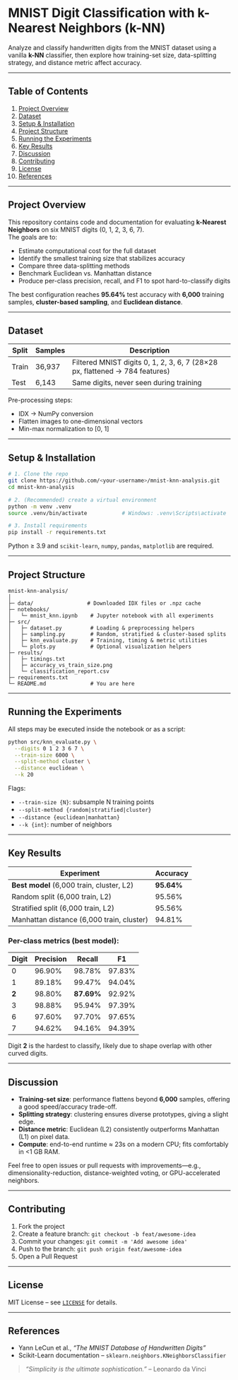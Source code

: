 # MNIST Digit Classification with k-Nearest Neighbors (k-NN)

Analyze and classify handwritten digits from the MNIST dataset using a vanilla **k-NN** classifier, then explore how training-set size, data-splitting strategy, and distance metric affect accuracy.

---

## Table of Contents
1. [Project Overview](#project-overview)  
2. [Dataset](#dataset)  
3. [Setup & Installation](#setup--installation)  
4. [Project Structure](#project-structure)  
5. [Running the Experiments](#running-the-experiments)  
6. [Key Results](#key-results)  
7. [Discussion](#discussion)  
8. [Contributing](#contributing)  
9. [License](#license)  
10. [References](#references)

---

## Project Overview
This repository contains code and documentation for evaluating **k-Nearest Neighbors** on six MNIST digits (0, 1, 2, 3, 6, 7).  
The goals are to:

- Estimate computational cost for the full dataset  
- Identify the smallest training size that stabilizes accuracy  
- Compare three data-splitting methods  
- Benchmark Euclidean vs. Manhattan distance  
- Produce per-class precision, recall, and F1 to spot hard-to-classify digits

The best configuration reaches **95.64%** test accuracy with **6,000** training samples, **cluster-based sampling**, and **Euclidean distance**.

---

## Dataset
| Split | Samples | Description |
|-------|---------|-------------|
| Train | 36,937  | Filtered MNIST digits 0, 1, 2, 3, 6, 7 (28×28 px, flattened → 784 features) |
| Test  | 6,143   | Same digits, never seen during training |

Pre-processing steps:
- IDX → NumPy conversion  
- Flatten images to one-dimensional vectors  
- Min-max normalization to [0, 1]

---

## Setup & Installation

```bash
# 1. Clone the repo
git clone https://github.com/<your-username>/mnist-knn-analysis.git
cd mnist-knn-analysis

# 2. (Recommended) create a virtual environment
python -m venv .venv
source .venv/bin/activate           # Windows: .venv\Scripts\activate

# 3. Install requirements
pip install -r requirements.txt
```

Python ≥ 3.9 and `scikit-learn`, `numpy`, `pandas`, `matplotlib` are required.

---

## Project Structure

```
mnist-knn-analysis/
│
├─ data/                 # Downloaded IDX files or .npz cache
├─ notebooks/
│   └─ mnist_knn.ipynb    # Jupyter notebook with all experiments
├─ src/
│   ├─ dataset.py         # Loading & preprocessing helpers
│   ├─ sampling.py        # Random, stratified & cluster-based splits
│   ├─ knn_evaluate.py    # Training, timing & metric utilities
│   └─ plots.py           # Optional visualization helpers
├─ results/
│   ├─ timings.txt
│   ├─ accuracy_vs_train_size.png
│   └─ classification_report.csv
├─ requirements.txt
└─ README.md              # You are here
```

---

## Running the Experiments

All steps may be executed inside the notebook or as a script:

```bash
python src/knn_evaluate.py \
  --digits 0 1 2 3 6 7 \
  --train-size 6000 \
  --split-method cluster \
  --distance euclidean \
  --k 20
```

Flags:

- `--train-size {N}`: subsample N training points  
- `--split-method {random|stratified|cluster}`  
- `--distance {euclidean|manhattan}`  
- `--k {int}`: number of neighbors

---

## Key Results

| Experiment                                 | Accuracy |
|--------------------------------------------|----------|
| **Best model** (6,000 train, cluster, L2)  | **95.64%** |
| Random split (6,000 train, L2)             | 95.56% |
| Stratified split (6,000 train, L2)         | 95.56% |
| Manhattan distance (6,000 train, cluster)  | 94.81% |

### Per-class metrics (best model):

| Digit | Precision | Recall | F1 |
|-------|-----------|--------|----|
| 0     | 96.90%    | 98.78% | 97.83% |
| 1     | 89.18%    | 99.47% | 94.04% |
| **2** | 98.80%    | **87.69%** | 92.92% |
| 3     | 98.88%    | 95.94% | 97.39% |
| 6     | 97.60%    | 97.70% | 97.65% |
| 7     | 94.62%    | 94.16% | 94.39% |

Digit **2** is the hardest to classify, likely due to shape overlap with other curved digits.

---

## Discussion

- **Training-set size**: performance flattens beyond **6,000** samples, offering a good speed/accuracy trade-off.  
- **Splitting strategy**: clustering ensures diverse prototypes, giving a slight edge.  
- **Distance metric**: Euclidean (L2) consistently outperforms Manhattan (L1) on pixel data.  
- **Compute**: end-to-end runtime ≈ 23s on a modern CPU; fits comfortably in <1 GB RAM.

Feel free to open issues or pull requests with improvements—e.g., dimensionality-reduction, distance-weighted voting, or GPU-accelerated neighbors.

---

## Contributing

1. Fork the project  
2. Create a feature branch: `git checkout -b feat/awesome-idea`  
3. Commit your changes: `git commit -m 'Add awesome idea'`  
4. Push to the branch: `git push origin feat/awesome-idea`  
5. Open a Pull Request

---

## License

MIT License – see [`LICENSE`](LICENSE) for details.

---

## References

- Yann LeCun et al., *“The MNIST Database of Handwritten Digits”*  
- Scikit-Learn documentation – `sklearn.neighbors.KNeighborsClassifier`

> *“Simplicity is the ultimate sophistication.”* – Leonardo da Vinci
